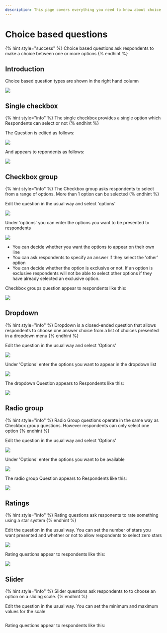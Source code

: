 ```yaml
---
description: This page covers everything you need to know about choice based questions
---
```


# Choice based questions

{% hint style="success" %}
Choice based questions ask respondents to make a choice between one or more options
{% endhint %}

## Introduction

Choice based question types are shown in the right hand column

![](<../../../.gitbook/assets/image (310) (1) (1) (1).png>)

## Single checkbox

{% hint style="info" %}
The single checkbox provides a single option which Respondents can select or not
{% endhint %}

The Question is edited as follows:

![](<../../../.gitbook/assets/image (326) (1) (1).png>)

And appears to repondents as follows:

![](<../../../.gitbook/assets/image (318) (1).png>)

## Checkbox group

{% hint style="info" %}
The Checkbox group asks respondents to select from a range of options. More than 1 option can be selected
{% endhint %}

Edit the question in the usual way and select 'options'

![](<../../../.gitbook/assets/image (298).png>)

Under 'options' you can enter the options you want to be presented to respondents

![](<../../../.gitbook/assets/image (324) (1) (1) (1).png>)

* You can decide whether you want the options to appear on their own line
* You can ask respondents to specify an answer if they select the 'other' option
* You can decide whether the option is exclusive or not. If an option is exclusive respondents will not be able to select other options if they have already selected an exclusive option. &#x20;

Checkbox groups question appear to respondents like this:

![](<../../../.gitbook/assets/image (304) (1).png>)

## Dropdown

{% hint style="info" %}
Dropdown is a closed-ended question that allows respondents to choose one answer choice from a list of choices presented in a dropdown menu
{% endhint %}

Edit the question in the usual way and select 'Options'

![](<../../../.gitbook/assets/image (317) (1) (1).png>)

Under 'Options' enter the options you want to appear in the dropdown list

![](<../../../.gitbook/assets/image (309) (1) (1).png>)

The dropdown Question appears to Respondents like this:

![](<../../../.gitbook/assets/image (299) (1).png>)

## Radio group

{% hint style="info" %}
Radio Group questions operate in the same way as Checkbox group questions. However respondents can only select one option
{% endhint %}

Edit the question in the usual way and select 'Options'

![](<../../../.gitbook/assets/image (306) (1) (1).png>)

Under 'Options' enter the options you want to be available

![](<../../../.gitbook/assets/image (312) (1) (1).png>)

The radio group Question appears to Respondents like this:

![](<../../../.gitbook/assets/image (308) (1).png>)

## Ratings

{% hint style="info" %}
Rating questions ask responents to rate something using a star system
{% endhint %}

Edit the question in the usual way. You can set the number of stars you want presented and whether or not to allow respondents to select zero stars

![](<../../../.gitbook/assets/image (300).png>)

Rating questions appear to respondents like this:

![](<../../../.gitbook/assets/image (328) (1) (1).png>)

## Slider

{% hint style="info" %}
Slider questions ask respondents to to choose an option on a sliding scale. &#x20;
{% endhint %}

Edit the question in the usual way. You can set the minimum and maximum values for the scale

<figure><img src="../../../.gitbook/assets/image.png" alt=""><figcaption></figcaption></figure>

Rating questions appear to respondents like this:

<figure><img src="../../../.gitbook/assets/image (5).png" alt=""><figcaption></figcaption></figure>
